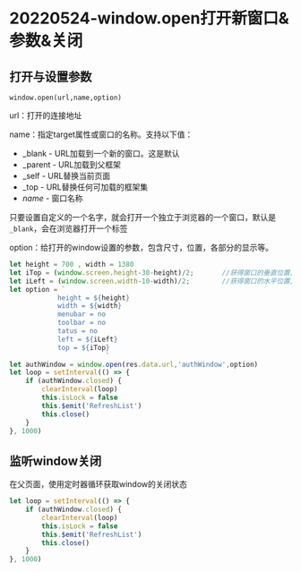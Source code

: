# 20220524-window.open打开新窗口&参数&关闭

## 打开与设置参数

`window.open(url,name,option)`

url：打开的连接地址

name：指定target属性或窗口的名称。支持以下值：

- _blank - URL加载到一个新的窗口。这是默认
- _parent - URL加载到父框架
- _self - URL替换当前页面
- _top - URL替换任何可加载的框架集
- *name* - 窗口名称

只要设置自定义的一个名字，就会打开一个独立于浏览器的一个窗口，默认是`_blank`，会在浏览器打开一个标签

option：给打开的window设置的参数，包含尺寸，位置，各部分的显示等。

```js
let height = 700 , width = 1380
let iTop = (window.screen.height-30-height)/2;       //获得窗口的垂直位置;
let iLeft = (window.screen.width-10-width)/2;        //获得窗口的水平位置;
let option = `
			height = ${height}
			width = ${width}
			menubar = no
			toolbar = no
			tatus = no
			left = ${iLeft}
			top = ${iTop}
						`
let authWindow = window.open(res.data.url,'authWindow',option)
let loop = setInterval(() => {
    if (authWindow.closed) {
        clearInterval(loop)
        this.isLock = false
        this.$emit('RefreshList')
        this.close()
    }
}, 1000)
```

## 监听window关闭

在父页面，使用定时器循环获取window的关闭状态

```js
let loop = setInterval(() => {
    if (authWindow.closed) {
        clearInterval(loop)
        this.isLock = false
        this.$emit('RefreshList')
        this.close()
    }
}, 1000)
```

